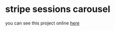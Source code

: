 # stripe sessions carousel
you can see this project online [here](https://ehsanrz81.github.io/ehsan21/)
